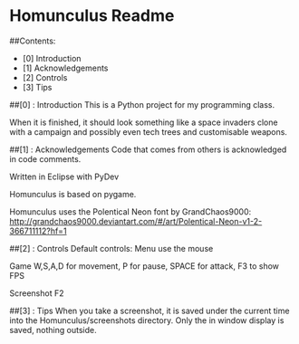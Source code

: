 Homunculus Readme
============================================

##Contents:
* [0] Introduction
* [1] Acknowledgements
* [2] Controls
* [3] Tips

##[0] : Introduction
This is a Python project for my programming class.

When it is finished, it should look something like a space invaders clone with a campaign and possibly even tech trees and customisable weapons.


##[1] : Acknowledgements
Code that comes from others is acknowledged in code comments.

Written in Eclipse with PyDev

Homunculus is based on pygame.

Homunculus uses the Polentical Neon font by GrandChaos9000:
http://grandchaos9000.deviantart.com/#/art/Polentical-Neon-v1-2-366711112?hf=1


##[2] : Controls
Default controls:
Menu		use the mouse

Game 		W,S,A,D for movement, P for pause, SPACE for attack, F3 to show FPS

Screenshot	F2


##[3] : Tips
When you take a screenshot, it is saved under the current time into the Homunculus/screenshots directory. Only the in window display is saved, nothing outside.
